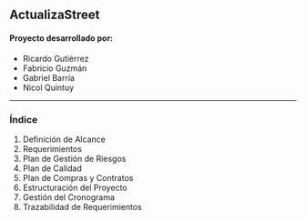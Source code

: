 ## ActualizaStreet

#### Proyecto desarrollado por:

- Ricardo Gutiérrez
- Fabricio Guzmán
- Gabriel Barría
- Nicol Quintuy

---

### Índice

1. Definición de Alcance
2. Requerimientos
3. Plan de Gestión de Riesgos
4. Plan de Calidad
5. Plan de Compras y Contratos
6. Estructuración del Proyecto
7. Gestión del Cronograma
8. Trazabilidad de Requerimientos
